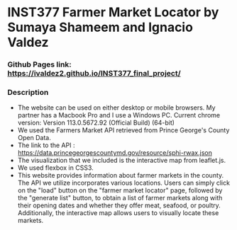 # INST377 Farmer Market Locator by Sumaya Shameem and Ignacio Valdez

### Github Pages link: https://ivaldez2.github.io/INST377_final_project/

### Description
- The website can be used on either desktop or mobile browsers. My partner has a Macbook Pro and I use a Windows PC. Current chrome version: Version 113.0.5672.92 (Official Build) (64-bit)
- We used the Farmers Market API retrieved from Prince George's County Open Data. 
- The link to the API : https://data.princegeorgescountymd.gov/resource/sphi-rwax.json
- The visualization that we included is the interactive map from leaflet.js.
- We used flexbox in CSS3.
- This website provides information about farmer markets in the county. The API we utilize incorporates various locations. Users can simply click on the "load" button on the "farmer market locator" page, followed by the "generate list" button, to obtain a list of farmer markets along with their opening dates and whether they offer meat, seafood, or poultry. Additionally, the interactive map allows users to visually locate these markets.

